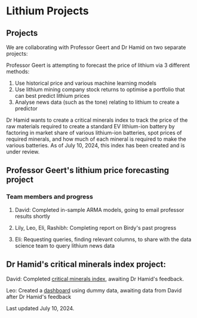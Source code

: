 # Lithium Projects

## Projects

We are collaborating with Professor Geert and Dr Hamid on two separate projects: 

Professor Geert is attempting to forecast the price of lithium via 3 different methods: 
1. Use historical price and various machine learning models
2. Use lithium mining company stock returns to optimise a portfolio that can best predict lithium prices
3. Analyse news data (such as the tone) relating to lithium to create a predictor

Dr Hamid wants to create a critical minerals index to track the price of the raw materials required to create a standard EV lithium-ion battery by factoring in market share of various lithium-ion batteries, spot prices of required minerals, and how much of each mineral is required to make the various batteries. As of July 10, 2024, this index has been created and is under review. 

## Professor Geert's lithium price forecasting project

### Team members and progress

1. David: Completed in-sample ARMA models, going to email professor results shortly

2. Lily, Leo, Eli, Rashibh: Completing report on Birdy's past progress

3. Eli: Requesting queries, finding relevant columns, to share with the data science team to query lithium news data

## Dr Hamid's critical minerals index project:

David: Completed [critical minerals index](critical_minerals_index-david), awaiting Dr Hamid's feedback. 

Leo: Created a [dashboard](Leo-Wang/LeoWang-Critical_Minerals_Dashboard) using dummy data, awaiting data from David after Dr Hamid's feedback

Last updated July 10, 2024. 